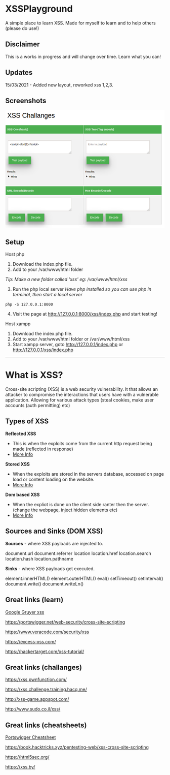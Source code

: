 # XSSPlayground

A simple place to learn XSS.
Made for myself to learn and to help others (please do use!)

## Disclaimer

This is a works in progress and will change over time. Learn what you can! 

## Updates

15/03/2021 - Added new layout, reworked xss 1,2,3.

## Screenshots

![](/assets/xss.png)

## Setup

Host php

1. Download the index.php file.
2. Add to your /var/www/html folder

*Tip: Make a new folder called 'xss' eg: /var/www/html/xss*

3. Run the php local server
*Have php installed so you can use php in terminal, then start a local server*

```
php -S 127.0.0.1:8000
```

4. Visit the page at http://127.0.0.1:8000/xss/index.php and start testing! 

Host xampp

1. Download the index.php file.
2. Add to your /var/www/html folder or /var/www/html/xss
3. Start xampp server, goto http://127.0.0.1/index.php or http://127.0.0.1/xss/index.php

---

# What is XSS?

Cross-site scripting (XSS) is a web security vulnerability. It that allows an attacker to compromise the interactions that users have with a vulnerable application. Allowing for various attack types (steal cookies, make user accounts (auth permitting) etc)

## Types of XSS

**Reflected XSS**

- This is when the exploits come from the current http request being made (reflected in response)
- [More Info](https://portswigger.net/web-security/cross-site-scripting/reflected)
 

**Stored XSS**

- When the exploits are stored in the servers database, accessed on page load or content loading on the website. 
- [More Info](https://portswigger.net/web-security/cross-site-scripting/stored)


**Dom based XSS**

- When the expliot is done on the client side ranter then the server. (change the webpage, inject hidden elements etc)
- [More Info](https://portswigger.net/web-security/cross-site-scripting/dom-based)


## Sources and Sinks (DOM XSS)

**Sources** - where XSS payloads are injected to.

document.url
document.referrer
location
location.href
location.search
location.hash
location.pathname


**Sinks** - where XSS payloads get executed.

element.innerHTML()
element.outerHTML()
eval()
setTimeout()
setInterval()
document.write()
document.writeLn()

    
## Great links (learn)

[Google Gruyer xss](http://google-gruyere.appspot.com/)

https://portswigger.net/web-security/cross-site-scripting

https://www.veracode.com/security/xss

https://excess-xss.com/

https://hackertarget.com/xss-tutorial/

## Great links (challanges)

https://xss.pwnfunction.com/

https://xss.challenge.training.hacq.me/

http://xss-game.appspot.com/

http://www.sudo.co.il/xss/

## Great links (cheatsheets)

[Portswigger Cheatsheet](https://portswigger.net/web-security/cross-site-scripting/cheat-sheet)

https://book.hacktricks.xyz/pentesting-web/xss-cross-site-scripting

https://html5sec.org/

https://xss.by/


